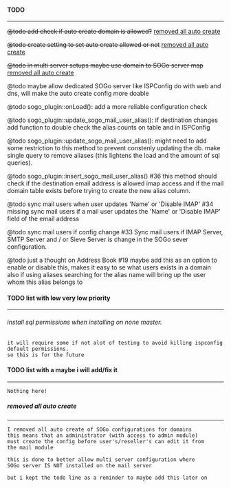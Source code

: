 #### TODO 
*****

~~@todo add check if auto create domain is allowed?~~ [removed all auto create](#todoremoved-autocreate)

~~@todo create setting to set auto create allowed or not~~ [removed all auto create](#todoremoved-autocreate)

~~@todo in multi server setups maybe use domain to SOGo server map~~ [removed all auto create](#todoremoved-autocreate)

@todo maybe allow dedicated SOGo server like ISPConfig do with web and dns, will make the auto create config more doable

@todo sogo_plugin::onLoad(): 
        add a more reliable configuration check

@todo sogo_plugin::update_sogo_mail_user_alias(): 
        if destination changes add function to double check the alias counts on table and in ISPConfig

@todo sogo_plugin::update_sogo_mail_user_alias(): 
        might need to add some restriction to this method to prevent constenly updating the db.
        make single query to remove aliases (this lightens the load and the amount of sql queries).

@todo sogo_plugin::insert_sogo_mail_user_alias() #36
        this method should check if the destination email address is allowed imap access and if 
        the mail domain table exists before trying to create the new alias column.

@todo sync mail users when user updates 'Name' or 'Disable IMAP' #34
        missing sync mail users if a mail user updates the 'Name' or 'Disable IMAP' field of the email address

@todo sync mail users if config change #33
        Sync mail users if IMAP Server, SMTP Server and / or Sieve Server is change in the SOGo sever configuration.

@todo just a thought on Address Book #19
        maybe add this as an option to enable or disable this, makes it easy to se what users exists in a domain
        also if using aliases searching for the alias name will bring up the user whom this alias belongs to



#### TODO list with low very low priority
*****

###### install sql permissions when installing on none master.
```
it will require some if not alot of testing to avoid killing ispconfig default permissions.
so this is for the future
```



#### TODO list with a maybe i will add/fix it
*****

```
Nothing here!
```



##### <a name="todoremoved-autocreate"></a>removed all auto create
*****

```
I removed all auto create of SOGo configurations for domains
this means that an administrator (with access to admin module)
must create the config before user's/reseller's can edit it from
the mail module

this is done to better allow multi server configuration where
SOGo server IS NOT installed on the mail server

but i kept the todo line as a reminder to maybe add this later on
```